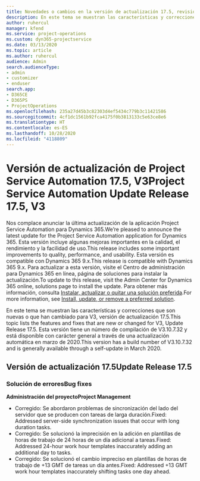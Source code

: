 ```yaml
---
title: Novedades o cambios en la versión de actualización 17.5, revisión, V3, de Project Service Automation
description: En este tema se muestran las características y correcciones que están disponibles en la versión de actualización 17.5, V3, de Project Service Automation.
author: ruhercul
manager: kfend
ms.service: project-operations
ms.custom: dyn365-projectservice
ms.date: 03/13/2020
ms.topic: article
ms.author: ruhercul
audience: Admin
search.audienceType:
- admin
- customizer
- enduser
search.app:
- D365CE
- D365PS
- ProjectOperations
ms.openlocfilehash: 235a27d45b3c82303d4ef5434c779b3c11421586
ms.sourcegitcommit: 4cf1dc1561b92fca4175f0b3813133c5e63ce8e6
ms.translationtype: HT
ms.contentlocale: es-ES
ms.lasthandoff: 10/28/2020
ms.locfileid: "4118809"
---
```

# <a name="project-service-automation-update-release-175-v3"></a><span data-ttu-id="51386-103">Versión de actualización de Project Service Automation 17.5, V3</span><span class="sxs-lookup"><span data-stu-id="51386-103">Project Service Automation Update Release 17.5, V3</span></span>

<span data-ttu-id="51386-104">Nos complace anunciar la última actualización de la aplicación Project Service Automation para Dynamics 365.</span><span class="sxs-lookup"><span data-stu-id="51386-104">We’re pleased to announce the latest update for the Project Service Automation application for Dynamics 365.</span></span> <span data-ttu-id="51386-105">Esta versión incluye algunas mejoras importantes en la calidad, el rendimiento y la facilidad de uso.</span><span class="sxs-lookup"><span data-stu-id="51386-105">This release includes some important improvements to quality, performance, and usability.</span></span>  <span data-ttu-id="51386-106">Esta versión es compatible con Dynamics 365 9.x.</span><span class="sxs-lookup"><span data-stu-id="51386-106">This release is compatible with Dynamics 365 9.x.</span></span> <span data-ttu-id="51386-107">Para actualizar a esta versión, visite el Centro de administración para Dynamics 365 en línea, página de soluciones para instalar la actualización.</span><span class="sxs-lookup"><span data-stu-id="51386-107">To update to this release, visit the Admin Center for Dynamics 365 online, solutions page to install the update.</span></span> <span data-ttu-id="51386-108">Para obtener más información, consulta [Instalar, actualizar o quitar una solución preferida](https://docs.microsoft.com/power-platform/admin/install-remove-preferred-solution).</span><span class="sxs-lookup"><span data-stu-id="51386-108">For more information, see [Install, update, or remove a preferred solution](https://docs.microsoft.com/power-platform/admin/install-remove-preferred-solution).</span></span>

<span data-ttu-id="51386-109">En este tema se muestran las características y correcciones que son nuevas o que han cambiado para V3, versión de actualización 17.5.</span><span class="sxs-lookup"><span data-stu-id="51386-109">This topic lists the features and fixes that are new or changed for V3, Update Release 17.5.</span></span> <span data-ttu-id="51386-110">Esta versión tiene un número de compilación de V3.10.7.32 y está disponible con carácter general a través de una actualización automática en marzo de 2020.</span><span class="sxs-lookup"><span data-stu-id="51386-110">This version has a build number of V3.10.7.32 and is generally available through a self-update in March 2020.</span></span>


## <a name="update-release-175"></a><span data-ttu-id="51386-111">Versión de actualización 17.5</span><span class="sxs-lookup"><span data-stu-id="51386-111">Update Release 17.5</span></span>

### <a name="bug-fixes"></a><span data-ttu-id="51386-112">Solución de errores</span><span class="sxs-lookup"><span data-stu-id="51386-112">Bug fixes</span></span>


<span data-ttu-id="51386-113">**Administración del proyecto**</span><span class="sxs-lookup"><span data-stu-id="51386-113">**Project Management**</span></span>

- <span data-ttu-id="51386-114">Corregido: Se abordaron problemas de sincronización del lado del servidor que se producen con tareas de larga duración.</span><span class="sxs-lookup"><span data-stu-id="51386-114">Fixed: Addressed server-side synchronization issues that occur with long duration tasks.</span></span>
- <span data-ttu-id="51386-115">Corregido: Se solucionó la imprecisión en la adición en plantillas de horas de trabajo de 24 horas de un día adicional a tareas.</span><span class="sxs-lookup"><span data-stu-id="51386-115">Fixed: Addressed 24-hour work hour templates inaccurately adding an additional day to tasks.</span></span>
- <span data-ttu-id="51386-116">Corregido: Se solucionó el cambio impreciso en plantillas de horas de trabajo de +13 GMT de tareas un día antes.</span><span class="sxs-lookup"><span data-stu-id="51386-116">Fixed: Addressed +13 GMT work hour templates inaccurately shifting tasks one day ahead.</span></span>

